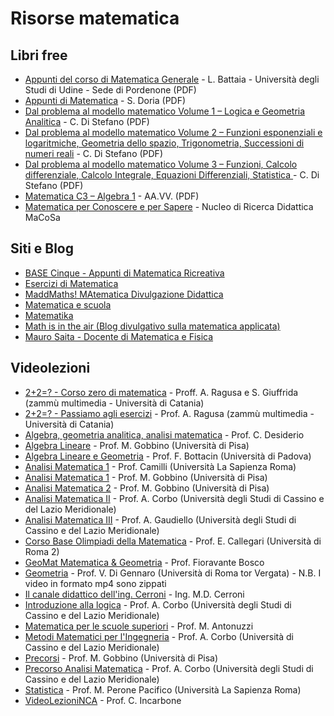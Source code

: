 # Risorse matematica


## Libri free

* [Appunti del corso di Matematica Generale](http://www.batmath.it/matematica/0-appunti_uni/mat_gen.pdf) - L. Battaia - Università degli Studi di Udine - Sede di Pordenone (PDF)
* [Appunti di Matematica](https://www.unich.it/sites/default/files/allegatiparagrafo/06-10-2015/1.pdf) - S. Doria (PDF)
* [Dal problema al modello matematico Volume 1 – Logica e Geometria Analitica](https://www.matematicamente.it/staticfiles/manuali-cc/DiStefano-problema_modello-v1-4e-A2016.pdf) - C. Di Stefano (PDF)
* [Dal problema al modello matematico Volume 2 – Funzioni esponenziali e logaritmiche, Geometria dello spazio, Trigonometria, Successioni di numeri reali](https://www.matematicamente.it/staticfiles/manuali-cc/DiStefano-problema_modello-v2-4e-A2016.pdf) - C. Di Stefano (PDF)
* [Dal problema al modello matematico Volume 3 – Funzioni, Calcolo differenziale, Calcolo Integrale, Equazioni Differenziali, Statistica ](https://www.matematicamente.it/staticfiles/manuali-cc/DiStefano-problema_modello-v3-4e-A2016.pdf) - C. Di Stefano (PDF)
* [Matematica C3 – Algebra 1](https://www.matematicamente.it/staticfiles/matematica-C3/algebra1_6ed_set2017.pdf) - AA.VV. (PDF)
* [Matematica per Conoscere e per Sapere](http://macosa.dima.unige.it/proge.htm) - Nucleo di Ricerca Didattica MaCoSa


## Siti e Blog

* [BASE Cinque - Appunti di Matematica Ricreativa](http://utenti.quipo.it/base5/index.htm)
* [Esercizi di Matematica](https://www.esercizimatematica.com)
* [MaddMaths! MAtematica Divulgazione Didattica](http://maddmaths.simai.eu/)
* [Matematica e scuola](http://www.matematicaescuola.it)
* [Matematika](http://www.matematika.it/)
* [Math is in the air (Blog divulgativo sulla matematica applicata)](http://www.mathisintheair.com/eng/)
* [Mauro Saita - Docente di Matematica e Fisica](http://maurosaita.it/index.html)

## Videolezioni

* [2+2=? - Corso zero di matematica](http://www.zammumultimedia.it/mooc/matematica-corso-zero.htm) - Proff. A. Ragusa e S. Giuffrida (zammù multimedia - Università di Catania) 
* [2+2=? - Passiamo agli esercizi](http://www.zammumultimedia.it/mooc/22-passiamo-agli-esercizi.htm) - Prof. A. Ragusa (zammù multimedia - Università di Catania) 
* [Algebra, geometria analitica, analisi matematica](https://www.youtube.com/user/beclalodi22/featured) - Prof. C. Desiderio 
* [Algebra Lineare](http://pagine.dm.unipi.it/gobbino/Home_Page/AD_AL_15.html) - Prof. M. Gobbino (Università di Pisa)
* [Algebra Lineare e Geometria](https://www.youtube.com/playlist?list=PLhEwqlL10MqMSHePf3Kn4T8AaR0ItUUer&disable_polymer=true) - Prof. F. Bottacin (Università di Padova)
* [Analisi Matematica 1](https://www.youtube.com/playlist?list=PLAQopGWlIcyZlCmXWE_KvtMi57Mwbyf6C) - Prof. Camilli (Università La Sapienza Roma)
* [Analisi Matematica 1](http://pagine.dm.unipi.it/gobbino/Home_Page/AD_AM1_17.html) - Prof. M. Gobbino (Università di Pisa)
* [Analisi Matematica 2](http://pagine.dm.unipi.it/gobbino/Home_Page/AD_AM2_18.html) - Prof. M. Gobbino (Università di Pisa)
* [Analisi Matematica II](https://www.youtube.com/channel/UC--F9uvQfk_rooC98O5zFyQ/playlists) - Prof. A. Corbo (Università degli Studi di Cassino e del Lazio Meridionale)
* [Analisi Matematica III](https://www.youtube.com/playlist?list=PLUL1bzfXcbX1yr0Cod7crygyn8IU-FhCv) - Prof. A. Gaudiello (Università degli Studi di Cassino e del Lazio Meridionale)
* [Corso Base Olimpiadi della Matematica](http://www.problemisvolti.it/CorsoBaseOlimpiadiMatematica.html) - Prof. E. Callegari (Università di Roma 2)
* [GeoMat Matematica & Geometria](http://www.brigantaggio.net/bosco/video/indice.htm) - Prof. Fioravante Bosco
* [Geometria](http://didatticaweb.uniroma2.it/files/index/insegnamento/141515-Geometria) - Prof. V. Di Gennaro (Università di Roma tor Vergata) - N.B. I video in formato mp4 sono zippati
* [Il canale didattico dell'ing. Cerroni](https://www.youtube.com/user/MarcelloDarioCerroni) - Ing. M.D. Cerroni
* [Introduzione alla logica](https://www.youtube.com/playlist?list=PLUL1bzfXcbX37Za7xHj61s61JCd078HPb) - Prof. A. Corbo (Università degli Studi di Cassino e del Lazio Meridionale)
* [Matematica per le scuole superiori](https://www.youtube.com/channel/UCm-J0HUR8ULtZiaQ_H320Zg) - Prof. M. Antonuzzi
* [Metodi Matematici per l'Ingegneria](https://www.youtube.com/playlist?list=PLUL1bzfXcbX1e89QvI3koNlYSixEqV8xt) - Prof. A. Corbo (Università di Cassino e del Lazio Meridionale)
* [Precorsi](http://pagine.dm.unipi.it/gobbino/Home_Page/ArchivioDidattico.html) - Prof. M. Gobbino (Università di Pisa)
* [Precorso Analisi Matematica](https://www.youtube.com/playlist?list=PLUL1bzfXcbX2wOtHZacbmtW1ZGW7_HYJI) - Prof. A. Corbo (Università degli Studi di Cassino e del Lazio Meridionale)
* [Statistica](https://www.youtube.com/playlist?list=PLAQopGWlIcyYS5uAXk6M6lD2uXW2_dnCG) - Prof. M. Perone Pacifico (Università La Sapienza Roma)
* [VideoLezioniNCA](https://www.youtube.com/user/VideoLezioniNCA) - Prof. C. Incarbone
